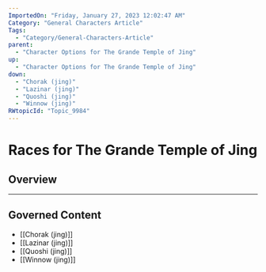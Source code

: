 ```yaml
---
ImportedOn: "Friday, January 27, 2023 12:02:47 AM"
Category: "General Characters Article"
Tags:
  - "Category/General-Characters-Article"
parent:
  - "Character Options for The Grande Temple of Jing"
up:
  - "Character Options for The Grande Temple of Jing"
down:
  - "Chorak (jing)"
  - "Lazinar (jing)"
  - "Quoshi (jing)"
  - "Winnow (jing)"
RWtopicId: "Topic_9984"
---
```

# Races for The Grande Temple of Jing
## Overview
---
## Governed Content
- [[Chorak (jing)]]
- [[Lazinar (jing)]]
- [[Quoshi (jing)]]
- [[Winnow (jing)]]

